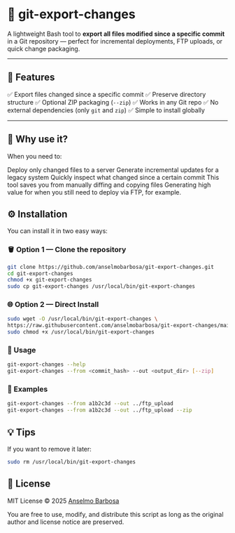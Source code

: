 # 🧩 git-export-changes

A lightweight Bash tool to **export all files modified since a specific commit** in a Git repository — perfect for incremental deployments, FTP uploads, or quick change packaging.

---

## 🚀 Features

✅ Export files changed since a specific commit
✅ Preserve directory structure
✅ Optional ZIP packaging (`--zip`)
✅ Works in any Git repo
✅ No external dependencies (only `git` and `zip`)
✅ Simple to install globally

---

## 🧠 Why use it?

When you need to:

Deploy only changed files to a server
Generate incremental updates for a legacy system
Quickly inspect what changed since a certain commit
This tool saves you from manually diffing and copying files
Generating high value for when you still need to deploy via FTP, for example.

## ⚙️ Installation

You can install it in two easy ways:

### 🪣 Option 1 — Clone the repository

```bash
git clone https://github.com/anselmobarbosa/git-export-changes.git
cd git-export-changes
chmod +x git-export-changes
sudo cp git-export-changes /usr/local/bin/git-export-changes
```

### 🌐 Option 2 — Direct Install

```bash
sudo wget -O /usr/local/bin/git-export-changes \
https://raw.githubusercontent.com/anselmobarbosa/git-export-changes/main/git-export-changes
sudo chmod +x /usr/local/bin/git-export-changes
```

### 🧰 Usage

```bash
git-export-changes --help
git-export-changes --from <commit_hash> --out <output_dir> [--zip]
```

### 🧰 Examples

```bash
git-export-changes --from a1b2c3d --out ../ftp_upload
git-export-changes --from a1b2c3d --out ../ftp_upload --zip
```

## 💡 Tips

If you want to remove it later:

```bash
sudo rm /usr/local/bin/git-export-changes
```

## 🪪 License

MIT License © 2025 [Anselmo Barbosa](https://github.com/anselmobarbosa)

You are free to use, modify, and distribute this script as long as the original author and license notice are preserved.
